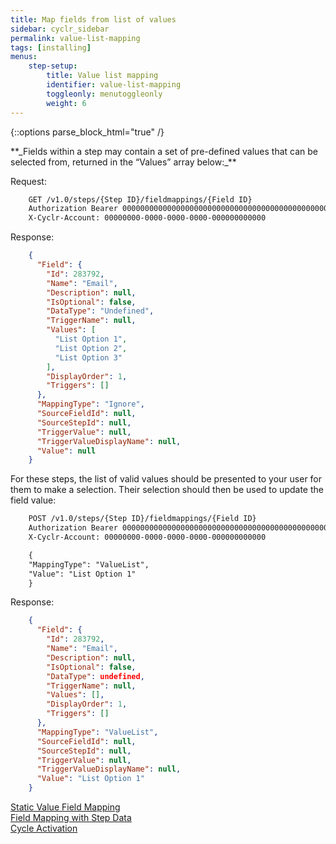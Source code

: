 ```yaml
---
title: Map fields from list of values
sidebar: cyclr_sidebar
permalink: value-list-mapping
tags: [installing]
menus:
    step-setup:
        title: Value list mapping
        identifier: value-list-mapping
        toggleonly: menutoggleonly
        weight: 6
---
```

{::options parse_block_html="true" /}
<section class="card">
**_Fields within a step may contain a set of pre-defined values that can be selected from, returned in the “Values” array below:_**

Request:

```html
    GET /v1.0/steps/{Step ID}/fieldmappings/{Field ID}
    Authorization Bearer 0000000000000000000000000000000000000000000000000000000000000000
    X-Cyclr-Account: 00000000-0000-0000-0000-000000000000
```

Response:

```json
    {
      "Field": {
        "Id": 283792,
        "Name": "Email",
        "Description": null,
        "IsOptional": false,
        "DataType": "Undefined",
        "TriggerName": null,
        "Values": [
          "List Option 1",
          "List Option 2",
          "List Option 3"
        ],
        "DisplayOrder": 1,
        "Triggers": []
      },
      "MappingType": "Ignore",
      "SourceFieldId": null,
      "SourceStepId": null,
      "TriggerValue": null,
      "TriggerValueDisplayName": null,
      "Value": null
    }
```

For these steps, the list of valid values should be presented to your user for them to make a selection. Their selection should then be used to update the field value:

```html
    POST /v1.0/steps/{Step ID}/fieldmappings/{Field ID} 
    Authorization Bearer 0000000000000000000000000000000000000000000000000000000000000000
    X-Cyclr-Account: 00000000-0000-0000-0000-000000000000

    {
    "MappingType": "ValueList",
    "Value": "List Option 1"
    }
```

Response:

```json
    {
      "Field": {
        "Id": 283792,
        "Name": "Email",
        "Description": null,
        "IsOptional": false,
        "DataType": undefined,
        "TriggerName": null,
        "Values": [],
        "DisplayOrder": 1,
        "Triggers": []
      },
      "MappingType": "ValueList",
      "SourceFieldId": null,
      "SourceStepId": null,
      "TriggerValue": null,
      "TriggerValueDisplayName": null,
      "Value": "List Option 1" 
    }
```

[Static Value Field Mapping](./static-value-mapping)  
[Field Mapping with Step Data](./field-mapping-with-step-data)  
[Cycle Activation](./cycle-activation)
</section>
